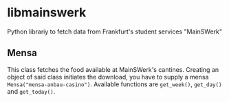 # libmainswerk
Python librariy to fetch data from Frankfurt's student services "MainSWerk"

## Mensa
This class fetches the food available at MainSWerk's cantines. Creating an
object of said class initiates the download, you have to supply a mensa
`Mensa("mensa-anbau-casino")`. Available functions are `get_week()`,
`get_day()` and `get_today()`.
